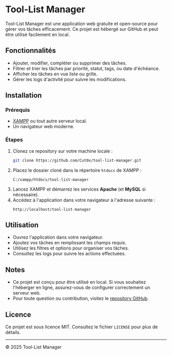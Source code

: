 # Tool-List Manager

Tool-List Manager est une application web gratuite et open-source pour gérer vos tâches efficacement. Ce projet est hébergé sur GitHub et peut être utilisé facilement en local.

## Fonctionnalités
- Ajouter, modifier, compléter ou supprimer des tâches.
- Filtrer et trier les tâches par priorité, statut, tags, ou date d'échéance.
- Afficher les tâches en vue liste ou grille.
- Gérer les logs d'activité pour suivre les modifications.

## Installation

### Prérequis
- [XAMPP](https://www.apachefriends.org/index.html) ou tout autre serveur local.
- Un navigateur web moderne.

### Étapes
1. Clonez ce repository sur votre machine locale :
    ```bash
    git clone https://github.com/Cut0x/tool-list-manager.git
    ```
2. Placez le dossier cloné dans le répertoire `htdocs` de XAMPP :
    ```
    C:/xampp/htdocs/tool-list-manager
    ```
3. Lancez XAMPP et démarrez les services **Apache** (et **MySQL** si nécessaire).
4. Accédez à l'application dans votre navigateur à l'adresse suivante :
    ```
    http://localhost/tool-list-manager
    ```

## Utilisation
- Ouvrez l'application dans votre navigateur.
- Ajoutez vos tâches en remplissant les champs requis.
- Utilisez les filtres et options pour organiser vos tâches.
- Consultez les logs pour suivre les actions effectuées.

## Notes
- Ce projet est conçu pour être utilisé en local. Si vous souhaitez l'héberger en ligne, assurez-vous de configurer correctement un serveur web.
- Pour toute question ou contribution, visitez le [repository GitHub](https://github.com/Cut0x/tool-list-manager).

## Licence
Ce projet est sous licence MIT. Consultez le fichier `LICENSE` pour plus de détails.

---
&copy; 2025 Tool-List Manager